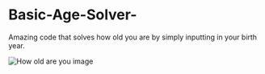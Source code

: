# Basic-Age-Solver-
Amazing code that solves how old you are by simply inputting in your birth year. 


![How old are you image](https://user-images.githubusercontent.com/10291698/117553813-9da24980-b021-11eb-958e-37a09d70a587.jpg)

